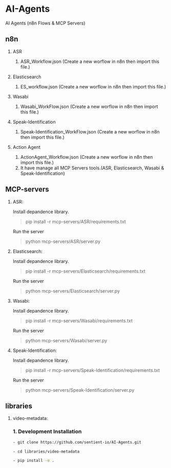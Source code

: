 # AI-Agents
AI Agents (n8n Flows &amp; MCP Servers)

## n8n
1. ASR
    1. ASR_Workflow.json (Create a new worflow in n8n then import this file.)

2. Elasticsearch
    1. ES_workflow.json (Create a new worflow in n8n then import this file.)

3. Wasabi
    1. Wasabi_WorkFlow.json (Create a new worflow in n8n then import this file.)

4. Speak-Identification
    1. Speak-Identification_WorkFlow.json (Create a new worflow in n8n then import this file.)    

5. Action Agent
    1. ActionAgent_Workflow.json (Create a new worflow in n8n then import this file.)
    2. It have manage all MCP Servers tools.(ASR, Elasticsearch, Wasabi & Speak-Identification) 

## MCP-servers
1. ASR:

    Install depandence library.

    > pip install -r  mcp-servers/ASR/requirements.txt

    Run the server

    > python mcp-servers/ASR/server.py

2. Elasticsearch:

    Install depandence library.
    > pip install -r  mcp-servers/Elasticsearch/requirements.txt

    Run the server
    
    > python mcp-servers/Elasticsearch/server.py

3. Wasabi:

    Install depandence library.

    > pip install -r  mcp-servers/Wasabi/requirements.txt

    Run the server
    
    > python mcp-servers/Wasabi/server.py

3. Speak-Identification:

    Install depandence library.

    > pip install -r  mcp-servers/Speak-Identification/requirements.txt

    Run the server
    
    > python mcp-servers/Speak-Identification/server.py

## libraries
1. video-metadata:

    ### 1. Development Installation
    ```bash
    - git clone https://github.com/sentient-io/AI-Agents.git
    ```
    ```bash
    - cd libraries/video-metadata
    ```
    ```bash
    - pip install -e .
    ```    



